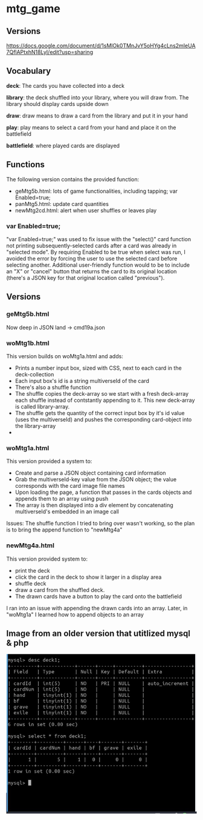 # mtg_game

## Versions
https://docs.google.com/document/d/1sMlOk0TMnJvY5oHYg4cLns2mIeUA7QflAPtxhN18LyI/edit?usp=sharing

## Vocabulary
**deck**: The cards you have collected into a deck

**library**: the deck shuffled into your library, where you will draw from. The library should display cards upside down

**draw**: draw means to draw a card from the library and put it in your hand

**play**: play means to select a card from your hand and place it on the battlefield

**battlefield**: where played cards are displayed

## Functions
The following version contains the provided function:

* geMtg5b.html: lots of game functionalities, including tapping; var Enabled=true;
* panMtg5.html: update card quantities
* newMtg2cd.html: alert when user shuffles or leaves play

### var Enabled=true;
"var Enabled=true;" was used to fix issue with the "select()" card function not printing subsequently-selected cards after a card was already in "selected mode". By requiring Enabled to be true when select was run, I avoided the error by forcing the user to use the selected card before selecting another. Additional user-friendly function would to be to include an "X" or "cancel" button that returns the card to its original location (there's a JSON key for that original location called "previous").

## Versions

### geMtg5b.html
Now deep in JSON land -> cmd19a.json

### woMtg1b.html
This version builds on woMtg1a.html and adds:
* Prints a number input box, sized with CSS, next to each card in the deck-collection
* Each input box's id is a string multiverseId of the card
* There's also a shuffle function
* The shuffle copies the deck-array so we start with a fresh deck-array each shuffle instead of contstantly appending to it. This new deck-array is called library-array.
* The shuffle gets the quantity of the correct input box by it's id value (uses the multiverseId) and pushes the corresponding card-object into the library-array
* 



### woMtg1a.html
This version provided a system to:
* Create and parse a JSON object containing card information
* Grab the multiverseId-key value from the JSON object; the value corresponds with the card image file names
* Upon loading the page, a function that passes in the cards objects and appends them to an array using push
* The array is then displayed into a div element by concatenating multiverseId's embedded in an image call

Issues: The shuffle function I tried to bring over wasn't working, so the plan is to bring the append function to "newMtg4a"

### newMtg4a.html
This version provided system to:
* print the deck
* click the card in the deck to show it larger in a display area
* shuffle deck
* draw a card from the shuffled deck.
* The drawn cards have a button to play the card onto the battlefield

I ran into an issue with appending the drawn cards into an array. Later, in "woMtg1a" I learned how to append objects to an array



## Image from an older version that utitlized mysql & php
![alt text](mtgDB.JPG "Description")
